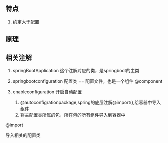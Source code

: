 ## 特点
1.  约定大于配置



## 原理


## 相关注解
1. springBootApplication
    这个注解对应的类，是springboot的主类 
1.  springbootconfiguration 配置类 == 配置文件，也是一个组件 @component
   
2. enableconfiguration 开启自动配置 
      1. @autoconfigrationpackage,spring的底层注解@import(),给容器中导入组件
      2. 将主配置类所属的包，所在包的所有组件导入到容器中





@import

导入相关的配置类